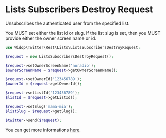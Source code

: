 # Lists Subscribers Destroy Request

Unsubscribes the authenticated user from the specified list.

You MUST set either the list id or slug. If the list slug is set, then you MUST provide either the owner screen name
or id.

``` php
use Widop\Twitter\Rest\Lists\ListsSubscribersDestroyRequest;

$request = new ListsSubscribersDestroyRequest();

$request->setOwnerScreenName('noradio');
$ownerScreenName = $request->getOwnerScreenName();

$request->setOwnerId('123456789');
$ownerId = $request->getOwnerId();

$request->setListId('123456789');
$listId = $request->getListId();

$request->setSlug('mama-mia');
$listSlug = $request->getSlug();

$twitter->send($request);
```

You can get more informations [here](https://dev.twitter.com/docs/api/1.1/post/lists/subscribers/destroy).
